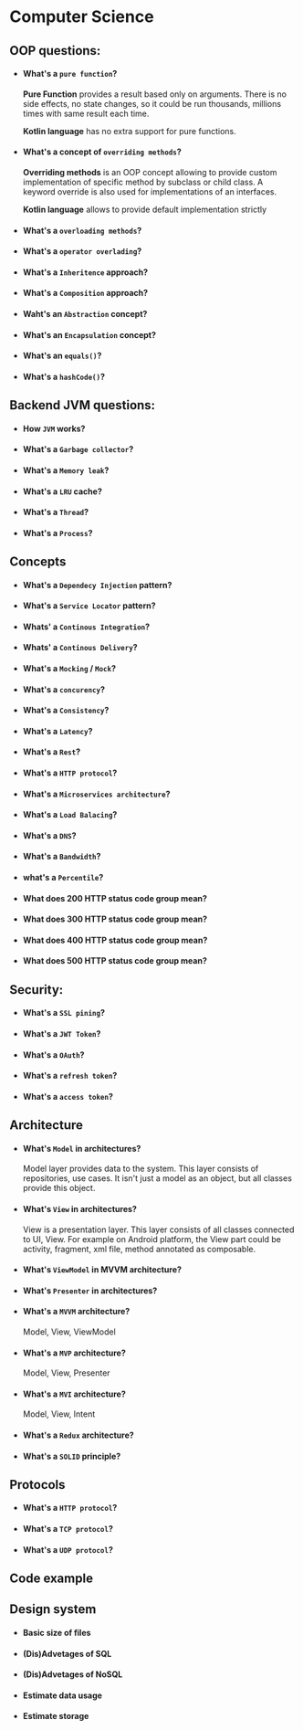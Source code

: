 # Computer Science
## OOP questions:
- #### What's a `pure function`? 

    **Pure Function** provides a result based only on arguments. There is no side effects, no state changes, so it could be run thousands, millions times with same result each time.

    **Kotlin language** has no extra support for pure functions. 

- #### What's a concept of `overriding methods`?

    **Overriding methods** is an OOP concept allowing to provide custom implementation of specific method by subclass or child class. A keyword override is also used for implementations of an interfaces.

    **Kotlin language** allows to provide default implementation strictly 

- #### What's a `overloading methods`?
- #### What's a `operator overlading`? 
- #### What's a `Inheritence` approach?
- #### What's a `Composition` approach?
- #### Waht's an `Abstraction` concept?
- #### What's an `Encapsulation` concept?
- #### What's an `equals()`?
- #### What's a `hashCode()`?

## Backend JVM questions:
- #### How `JVM` works?
- #### What's a `Garbage collector`?
- #### What's a `Memory leak`?
- #### What's a `LRU` cache?
- #### What's a `Thread`?
- #### What's a `Process`?

## Concepts
- #### What's a `Dependecy Injection` pattern?
- #### What's a `Service Locator` pattern?
- #### Whats' a `Continous Integration`?
- #### Whats' a `Continous Delivery`?
- #### What's a `Mocking` / `Mock`?
- #### What's a `concurency`? 

- #### What's a `Consistency`?
- #### What's a `Latency`?
- #### What's a `Rest`?
- #### What's a `HTTP protocol`?
- #### What's a `Microservices architecture`?
- #### What's a `Load Balacing`?
- #### What's a `DNS`?
- #### What's a `Bandwidth`?
- #### what's a `Percentile`?
- #### What does 200 HTTP status code group mean? 
- #### What does 300 HTTP status code group mean? 
- #### What does 400 HTTP status code group mean? 
- #### What does 500 HTTP status code group mean? 

## Security:
- #### What's a `SSL pining`?
- #### What's a `JWT Token`?
- #### What's a `OAuth`?
- #### What's a `refresh token`?
- #### What's a `access token`?
 
## Architecture
- #### What's `Model` in architectures?

    Model layer provides data to the system. This layer consists of repositories, use cases. It isn't just a model as an object, but all classes provide this object. 

- #### What's `View` in architectures?

    View is a presentation layer. This layer consists of all classes connected to UI, View. For example on Android platform, the View part could be activity, fragment, xml file, method annotated as composable.

- #### What's `ViewModel` in MVVM architecture?


- #### What's `Presenter` in architectures?

- #### What's a `MVVM` architecture?

    Model, View, ViewModel

- #### What's a `MVP` architecture?

    Model, View, Presenter

- #### What's a `MVI` architecture?

    Model, View, Intent

- #### What's a `Redux` architecture?
- #### What's a `SOLID` principle?

## Protocols
- #### What's a `HTTP protocol`?
- #### What's a `TCP protocol`?
- #### What's a `UDP protocol`?

## Code example

## Design system
- #### Basic size of files
- #### (Dis)Advetages of SQL
- #### (Dis)Advetages of NoSQL 
- #### Estimate data usage
- #### Estimate storage